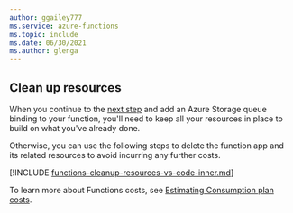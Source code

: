 ```yaml
---
author: ggailey777
ms.service: azure-functions
ms.topic: include
ms.date: 06/30/2021
ms.author: glenga
---
```


## Clean up resources

When you continue to the [next step](#next-steps) and add an Azure Storage queue binding to your function, you'll need to keep all your resources in place to build on what you've already done.

Otherwise, you can use the following steps to delete the function app and its related resources to avoid incurring any further costs.

[!INCLUDE [functions-cleanup-resources-vs-code-inner.md](functions-cleanup-resources-vs-code-inner-extension.md)]

To learn more about Functions costs, see [Estimating Consumption plan costs](../articles/azure-functions/functions-consumption-costs.md).